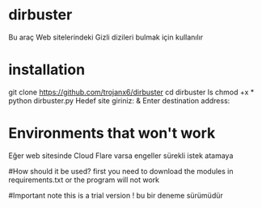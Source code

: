 # dirbuster 
Bu araç Web sitelerindeki Gizli dizileri bulmak için kullanılır

# installation
git clone https://github.com/trojanx6/dirbuster 
cd dirbuster 
ls
chmod +x * 
python dirbuster.py 
Hedef site giriniz: & Enter destination address:

# Environments that won't work 
Eğer web sitesinde Cloud Flare varsa engeller sürekli istek atamaya

#How should it be used? 
first you need to download the modules in requirements.txt or the program will not work


#Important note 
this is a trial version !
bu bir deneme sürümüdür 
